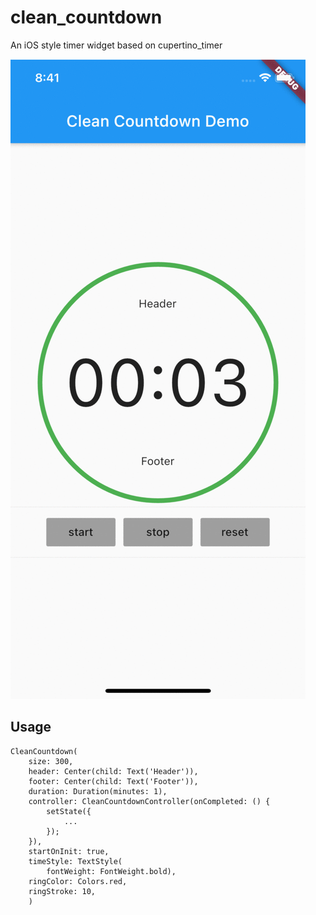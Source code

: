 # clean_countdown

An iOS style timer widget based on cupertino_timer


![Example](https://raw.githubusercontent.com/clean/clean_countdown/master/doc/example.gif)


## Usage

```
CleanCountdown(
    size: 300,
    header: Center(child: Text('Header')),
    footer: Center(child: Text('Footer')),
    duration: Duration(minutes: 1),
    controller: CleanCountdownController(onCompleted: () {
        setState({
            ...
        });
    }),
    startOnInit: true,
    timeStyle: TextStyle(
        fontWeight: FontWeight.bold),
    ringColor: Colors.red,
    ringStroke: 10,
    )
```